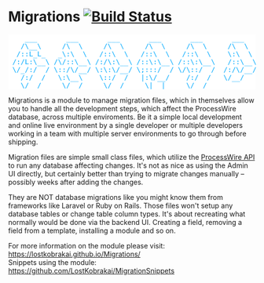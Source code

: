 # Migrations [![Build Status](https://travis-ci.org/LostKobrakai/Migrations.svg?branch=master)](https://travis-ci.org/LostKobrakai/Migrations)

<pre style="font-family: monospace; color: #00AAFF; background-color: white">
    ___       ___       ___       ___       ___       ___       ___
   /\__\     /\  \     /\  \     /\  \     /\  \     /\  \     /\  \
  /::L_L_   _\:\  \   /::\  \   /::\  \   /::\  \    \:\  \   /::\  \
 /:/L:\__\ /\/::\__\ /:/\:\__\ /::\:\__\ /::\:\__\   /::\__\ /::\:\__\
 \/_/:/  / \::/\/__/ \:\:\/__/ \;:::/  / \/\::/  /  /:/\/__/ \:\:\/  /
   /:/  /   \:\__\    \::/  /   |:\/__/    /:/  /   \/__/     \:\/  /
   \/__/     \/__/     \/__/     \|__|     \/__/               \/__/
</pre>

Migrations is a module to manage migration files, which in themselves allow you to handle all the development steps, which affect the ProcessWire database, across multiple enviroments. Be it a simple local development and online live environment by a single developer or multiple developers working in a team with multiple server environments to go through before shipping.

Migration files are simple small class files, which utilize the [ProcessWire API](https://processwire.com/api/ref/) to run any database affecting changes. It's not as nice as using the Admin UI directly, but certainly better than trying to migrate changes manually &ndash; possibly weeks after adding the changes. 

They are NOT database migrations like you might know them from frameworks like Laravel or Ruby on Rails. Those files won't setup any database tables or change table column types. It's about recreating what normally would be done via the backend UI. Creating a field, removing a field from a template, installing a module and so on.

For more information on the module please visit: https://lostkobrakai.github.io/Migrations/  
Snippets using the module: https://github.com/LostKobrakai/MigrationSnippets